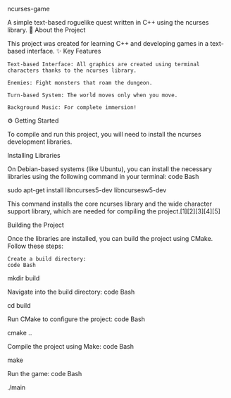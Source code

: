 ncurses-game

A simple text-based roguelike quest written in C++ using the ncurses library.
📜 About the Project

This project was created for learning C++ and developing games in a text-based interface.
✨ Key Features

    Text-based Interface: All graphics are created using terminal characters thanks to the ncurses library.

    Enemies: Fight monsters that roam the dungeon.

    Turn-based System: The world moves only when you move.

    Background Music: For complete immersion!

⚙️ Getting Started

To compile and run this project, you will need to install the ncurses development libraries.

Installing Libraries

On Debian-based systems (like Ubuntu), you can install the necessary libraries using the following command in your terminal:
code Bash

    
sudo apt-get install libncurses5-dev libncursesw5-dev

  

This command installs the core ncurses library and the wide character support library, which are needed for compiling the project.[1][2][3][4][5]

Building the Project

Once the libraries are installed, you can build the project using CMake. Follow these steps:

    Create a build directory:
    code Bash

    
mkdir build

  

Navigate into the build directory:
code Bash

    
cd build

  

Run CMake to configure the project:
code Bash

    
cmake ..

  

Compile the project using Make:
code Bash

    
make

  

Run the game:
code Bash

    
./main

  
